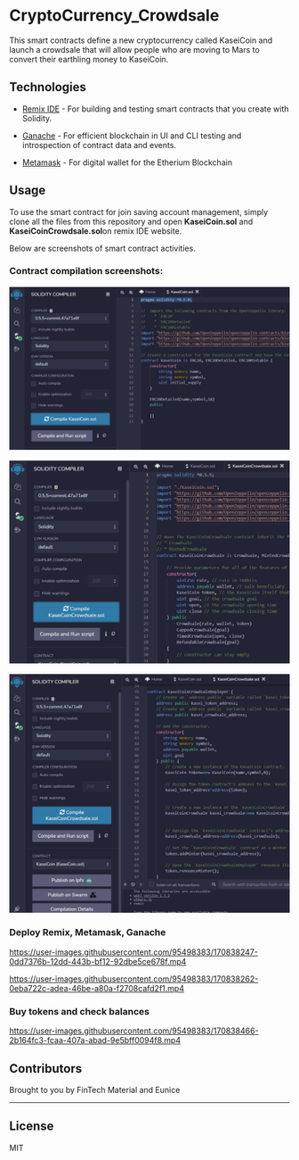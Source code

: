 # CryptoCurrency_Crowdsale

This smart contracts define a new cryptocurrency called KaseiCoin and launch a crowdsale that will allow people who are moving to Mars to convert their earthling money to KaseiCoin.


## Technologies

* [Remix IDE](https://remix.ethereum.org/#optimize=false&runs=200&evmVersion=null) - For building and testing smart contracts that you create with Solidity.

* [Ganache](https://trufflesuite.com/ganache/) - For efficient blockchain in UI and CLI testing and introspection of contract data and events.

* [Metamask](https://metamask.io/) - For digital wallet for the Etherium Blockchain

## Usage

To use the smart contract for join saving account management, simply clone all the files from this repository and open **KaseiCoin.sol** and **KaseiCoinCrowdsale.sol**on remix IDE website.

Below are screenshots of smart contract activities.

### Contract compilation screenshots:
![KaseiCoin_compile](images/KaseiCoin_compile.png)

![KaseiCoinCrowndsale_compile](images/KaseiCoinCrowndsale_compile.png)

![KaseiCoinDeployer_compile](images/KaseiCoinDeployer_compile.png)


### Deploy Remix, Metamask, Ganache


https://user-images.githubusercontent.com/95498383/170838247-0dd7376b-12dd-443b-bf12-92dbe5ce678f.mp4



https://user-images.githubusercontent.com/95498383/170838262-0eba722c-adea-46be-a80a-f2708cafd2f1.mp4




### Buy tokens and check balances





https://user-images.githubusercontent.com/95498383/170838466-2b164fc3-fcaa-407a-abad-9e5bff0094f8.mp4




## Contributors

Brought to you by FinTech Material and Eunice

---

## License

MIT

